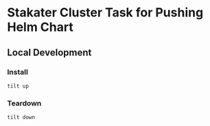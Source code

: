 # Stakater Cluster Task for Pushing Helm Chart

## Local Development

### Install

```
tilt up
```

### Teardown

```
tilt down
```